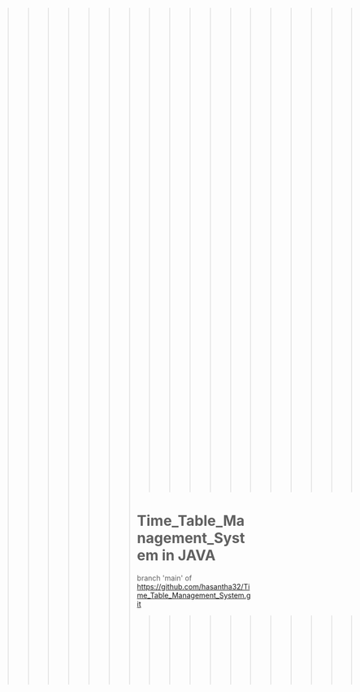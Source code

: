 
>>>>>>> >>>>>>> >>>>>>> >>>>>>> >>>>>>> >>>>>>> =
>>>>>>> TIME TABLE MANAGEMENT ![visitors](https://visitor-badge.glitch.me/badge?page_id=hasantha32.hasantha32)      
>>>>>>> >>>>>>> >>>>>>> >>>>>>> >>>>>>> >>>>>>> ==
>>>>>>> >>>>>>> >>>>>>> >>>>>>> >>>>>>> >>>>>>> 
>>>>>>> Time_Table_Management_System in JAVA
>>>>>>> =====
>>>>>>> branch 'main' of https://github.com/hasantha32/Time_Table_Management_System.git
>>>>>>> 
>>>>>>> >>>>>>> >>>>>>> >>>>>>> >>>>>>> >>>>>>> ========
